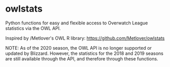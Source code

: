 # owlstats
Python functions for easy and flexible access to Overwatch League statistics via the OWL API.

Inspired by /Metlover's OWL R library: https://github.com/Metlover/owlstats

NOTE: As of the 2020 season, the OWL API is no longer supported or updated by Blizzard. However, the statistics for the 2018 and 2019 seasons are still available through the API, and therefore through these functions.
